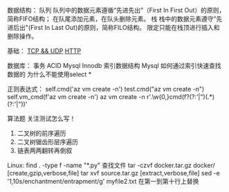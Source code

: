数据结构：
队列
队列中的数据元素遵循“先进先出”（First In First Out）的原则，简称FIFO结构；
在队尾添加元素，在队头删除元素。
栈
栈中的数据元素遵守”先进后出"(First In Last Out)的原则，简称FILO结构。
限定只能在栈顶进行插入和删除操作。

基础：
[TCP && UDP](https://leetcode-cn.com/circle/discuss/b4PW9S/)
[HTTP](https://leetcode-cn.com/circle/discuss/cxn9hV/)

数据库：
事务 ACID
Mysql Innodb 索引数据结构
Mysql 如何通过索引快速查找数据的
为什么不能使用select * 

正则表达式：
self.cmd('az vm create -n')
test.cmd("az vm create -n")
self.vm_cmd(f'az vm create -n')
az vm create -n
r'.\w{0,}cmd\(f?(?:\'|")(.*)(?:\'|")\)'

算法题
关注测试怎么写！
1. 二叉树的前序遍历
2. 二叉树锯齿形层序遍历
3. 链表两两翻转再倒叙

Linux:
find . -type f -name "*.py" 查找文件
tar -czvf docker.tar.gz docker/ [create,gzip,verbose,file]
tar xvf source.tar.gz [extract,verbose,file]
sed -e '1,10s/enchantment/entrapment/g' myfile2.txt 在第一到第十行上替换
